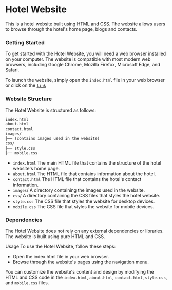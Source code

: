 # Hotel Website
This is a hotel website built using HTML and CSS. The website allows users to browse through the hotel's home page, blogs and contacts.

### Getting Started
To get started with the Hotel Website, you will need a web browser installed on your computer. The website is compatible with most modern web browsers, including Google Chrome, Mozilla Firefox, Microsoft Edge, and Safari.

To launch the website, simply open the `index.html` file in your web browser or click on the <a href="https://benjaminachebe.github.io/Hotel-Website/index.html" target="_blank">`link`</a>

### Website Structure
The Hotel Website is structured as follows:

```diff
index.html
about.html
contact.html
images/
├── (contains images used in the website)
css/
├── style.css
├── mobile.css
```
* `index.html` The main HTML file that contains the structure of the hotel website's home page.
* `about.html` The HTML file that contains information about the hotel.
* `contact.html` The HTML file that contains the hotel's contact information.
* `images`/ A directory containing the images used in the website.
* `css`/ A directory containing the CSS files that styles the hotel website.
* `style.css` The CSS file that styles the website for desktop devices.
* `mobile.css` The CSS file that styles the website for mobile devices.

### Dependencies
The Hotel Website does not rely on any external dependencies or libraries. The website is built using pure HTML and CSS.

Usage
To use the Hotel Website, follow these steps:

* Open the index.html file in your web browser.
* Browse through the website's pages using the navigation menu.

You can customize the website's content and design by modifying the HTML and CSS code in the `index.html`, `about.html`, `contact.html`, `style.css`, and `mobile.css` files.
